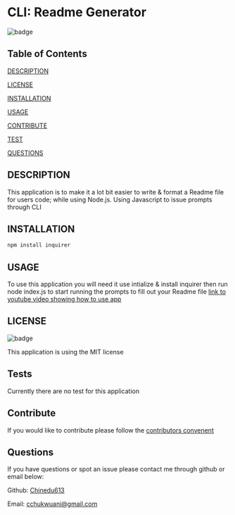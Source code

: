 

# CLI: Readme Generator

![badge](https://img.shields.io/badge/license-MIT-blue.svg)

## Table of Contents

[DESCRIPTION](#description)

[LICENSE](#license)

[INSTALLATION](#installation)

[USAGE](#usage)

[CONTRIBUTE](#contribute)

[TEST](#test)

[QUESTIONS](#Questions)

## DESCRIPTION

This application is to make it a lot bit easier to write & format a Readme file for users code; while using Node.js. Using Javascript to issue prompts through CLI


## INSTALLATION

``` bash 
npm install inquirer
``` 


## USAGE

To use this application you will need it use intialize & install inquirer then run node index.js to start running the prompts to fill out your Readme file [link to youtube video showing how to use app](https://youtu.be/9c4jcWAVwQA)

## LICENSE

![badge](https://img.shields.io/badge/license-MIT-blue.svg)

This application is using the MIT license


## Tests

Currently there are no test for this application

## Contribute

If you would like to contribute please follow the [contributors convenent](https://www.contributor-covenant.org/version/2/0/code_of_conduct/code_of_conduct.txt)

## Questions

If you have questions or spot an issue please contact me through github or email below:

Github: [Chinedu613](https://github.com/Chinedu613)

Email: cchukwuani@gmail.com
